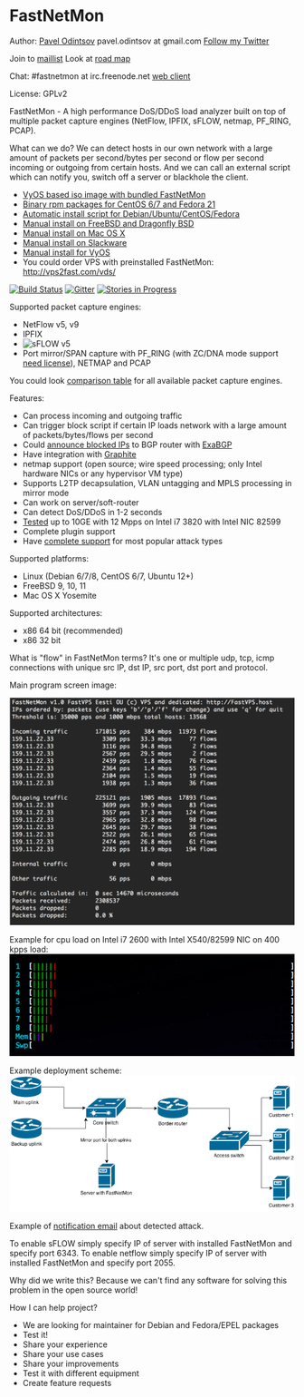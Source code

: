 FastNetMon
===========
Author: [Pavel Odintsov](http://ru.linkedin.com/in/podintsov/) pavel.odintsov at gmail.com [Follow my Twitter](https://twitter.com/odintsov_pavel)

Join to [maillist](https://groups.google.com/forum/#!forum/fastnetmon) Look at [road map](docs/ROADMAP.md)

Chat: #fastnetmon at irc.freenode.net [web client](https://webchat.freenode.net/)

License: GPLv2

FastNetMon - A high performance DoS/DDoS load analyzer built on top of multiple packet capture engines (NetFlow, IPFIX, sFLOW, netmap, PF_RING, PCAP).

What can we do? We can detect hosts in our own network with a large amount of packets per second/bytes per second or flow per second incoming or outgoing from certain hosts. And we can call an external script which can notify you, switch off a server or blackhole the client.

- [VyOS based iso image with bundled FastNetMon](docs/VYOS_BINARY_ISO_IMAGE.md)
- [Binary rpm packages for CentOS 6/7 and Fedora 21](docs/INSTALL_RPM_PACKAGES.md)
- [Automatic install script for Debian/Ubuntu/CentOS/Fedora](docs/INSTALL.md)
- [Manual install on FreeBSD and Dragonfly BSD](docs/FreeBSD_INSTALL.md)
- [Manual install on Mac OS X](docs/MAC_OS_INSTALL.md)
- [Manual install on Slackware](docs/SLACKWARE_INSTALL.md)
- [Manual install for VyOS](docs/VyOS_INSTALL.md)
- You could order VPS with preinstalled FastNetMon: http://vps2fast.com/vds/

[![Build Status](https://travis-ci.org/FastVPSEestiOu/fastnetmon.svg?branch=master)](https://travis-ci.org/FastVPSEestiOu/fastnetmon) [![Gitter](https://badges.gitter.im/Join%20Chat.svg)](https://gitter.im/FastVPSEestiOu/fastnetmon?utm_source=badge&utm_medium=badge&utm_campaign=pr-badge) [![Stories in Progress](https://badge.waffle.io/FastVPSEestiOu/fastnetmon.svg?label=ready&title=Progress)](http://waffle.io/FastVPSEestiOu/fastnetmon)


Supported packet capture engines:
- NetFlow v5, v9
- IPFIX
- ![sFLOW](http://sflow.org/images/sflowlogo.gif) v5
- Port mirror/SPAN capture with PF_RING (with ZC/DNA mode support [need license](http://www.ntop.org/products/pf_ring/)), NETMAP and PCAP

You could look [comparison table](https://github.com/FastVPSEestiOu/fastnetmon/blob/master/docs/CAPTURE_BACKENDS.md) for all available packet capture engines.

Features:
- Can process incoming and outgoing traffic
- Can trigger block script if certain IP loads network with a large amount of packets/bytes/flows per second
- Could [announce blocked IPs](docs/EXABGP_INTEGRATION.md) to BGP router with [ExaBGP](https://github.com/Exa-Networks/exabgp)
- Have integration with [Graphite](docs/GRAPHITE_INTEGRATION.md)
- netmap support (open source; wire speed processing; only Intel hardware NICs or any hypervisor VM type)
- Supports L2TP decapsulation, VLAN untagging and MPLS processing in mirror mode 
- Can work on server/soft-router
- Can detect DoS/DDoS in 1-2 seconds
- [Tested](https://github.com/FastVPSEestiOu/fastnetmon/blob/master/docs/PERFORMANCE_TESTS.md) up to 10GE with 12 Mpps on Intel i7 3820 with Intel NIC 82599
- Complete plugin support
- Have [complete support](docs/DETECTED_ATTACK_TYPES.md) for most popular attack types

Supported platforms:
- Linux (Debian 6/7/8, CentOS 6/7, Ubuntu 12+)
- FreeBSD 9, 10, 11
- Mac OS X Yosemite

Supported architectures:
- x86 64 bit (recommended)
- x86 32 bit

What is "flow" in FastNetMon terms? It's one or multiple udp, tcp, icmp connections with unique src IP, dst IP, src port, dst port and protocol.

Main program screen image:

![Main screen image](docs/images/fastnetmon_screen.png)

Example for cpu load on Intel i7 2600 with Intel X540/82599 NIC on 400 kpps load:
![Cpu consumption](docs/images/fastnetmon_stats.png)

Example deployment scheme:
![Network diagramm](docs/images/network_map.png)

Example of [notification email](docs/ATTACK_REPORT_EXAMPLE.md) about detected attack.

To enable sFLOW simply specify IP of server with installed FastNetMon and specify port 6343.
To enable netflow simply specify IP of server with installed FastNetMon and specify port 2055.

Why did we write this? Because we can't find any software for solving this problem in the open source world! 

How I can help project?
- We are looking for maintainer for Debian and Fedora/EPEL packages
- Test it! 
- Share your experience
- Share your use cases
- Share your improvements
- Test it with different equipment
- Create feature requests
